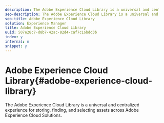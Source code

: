 ```yaml
---
description: The Adobe Experience Cloud Library is a universal and centralized experience for storing, finding, and selecting assets across Adobe Experience Cloud Solutions.
seo-description: The Adobe Experience Cloud Library is a universal and centralized experience for storing, finding, and selecting assets across Adobe Experience Cloud Solutions.
seo-title: Adobe Experience Cloud Library
solution: Experience Manager
title: Adobe Experience Cloud Library
uuid: 507e28c7-d8b7-42ac-82d4-caf7c16bdd3b
index: y
internal: n
snippet: y
---
```


# Adobe Experience Cloud Library{#adobe-experience-cloud-library}

The Adobe Experience Cloud Library is a universal and centralized experience for storing, finding, and selecting assets across Adobe Experience Cloud Solutions.


